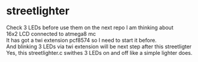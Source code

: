 # streetlighter
Check 3 LEDs before use them on the next repo I am thinking about<br>
16x2 LCD connected to atmega8 mc<br>
It has got a twi extension pcf8574 so I need to start it before.<br>
And blinking 3 LEDs via twi extension will be next step after this streetligter<br>
Yes, this streetlighter.c swithes 3 LEDs on and off like a simple lighter does.
